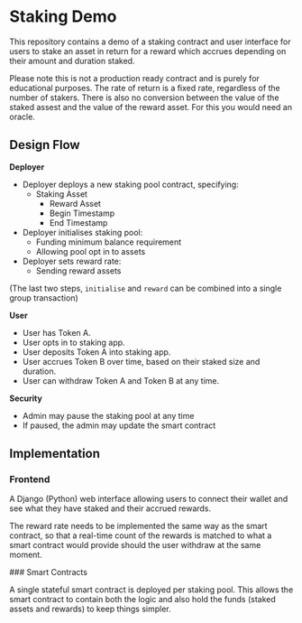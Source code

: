 # Staking Demo

This repository contains a demo of a staking contract and user interface for
users to stake an asset in return for a reward which accrues depending on their
amount and duration staked.

Please note this is not a production ready contract and is purely for
educational purposes. The rate of return is a fixed rate, regardless of the
number of stakers. There is also no conversion between the value of the staked
assest and the value of the reward asset. For this you would need an oracle.

## Design Flow

**Deployer**

 * Deployer deploys a new staking pool contract, specifying:
   * Staking Asset
	 * Reward Asset
	 * Begin Timestamp
	 * End Timestamp
 * Deployer initialises staking pool:
   * Funding minimum balance requirement
   * Allowing pool opt in to assets
 * Deployer sets reward rate:
	 * Sending reward assets

(The last two steps, `initialise` and `reward` can be combined into a single
group transaction)

**User**

 * User has Token A.
 * User opts in to staking app.
 * User deposits Token A into staking app.
 * User accrues Token B over time, based on their staked size and duration.
 * User can withdraw Token A and Token B at any time.

**Security**
 * Admin may pause the staking pool at any time
 * If paused, the admin may update the smart contract

## Implementation

### Frontend

A Django (Python) web interface allowing users to connect their wallet and see
what they have staked and their accrued rewards.

The reward rate needs to be implemented the same way as the smart contract, so
that a real-time count of the rewards is matched to what a smart contract would
provide should the user withdraw at the same moment.

### Smart Contracts

A single stateful smart contract is deployed per staking pool. This allows the
smart contract to contain both the logic and also hold the funds (staked assets
and rewards) to keep things simpler.

